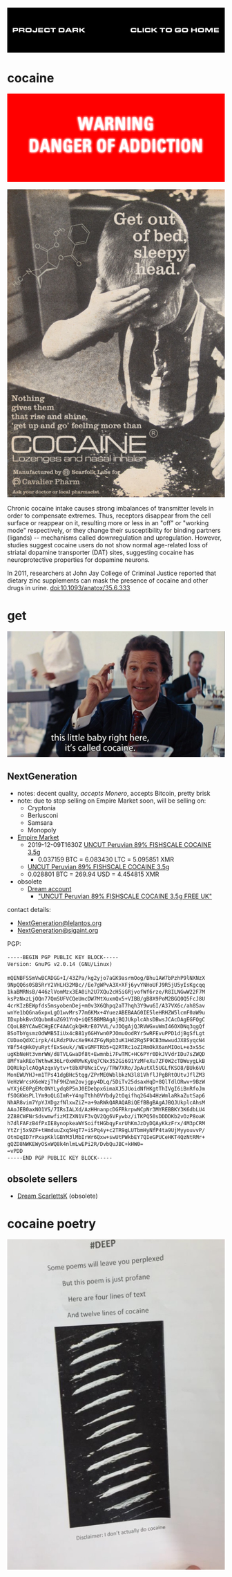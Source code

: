[![](media/project_dark_home.png)](documentation.md)

# cocaine

![](media/warning_danger_of_addiction.gif)

![](media/drugs02-www-scarfolk-blogspot-com.png)

Chronic cocaine intake causes strong imbalances of transmitter levels in order to compensate extremes. Thus, receptors disappear from the cell surface or reappear on it, resulting more or less in an "off" or "working mode" respectively, or they change their susceptibility for binding partners (ligands) -- mechanisms called downregulation and upregulation. However, studies suggest cocaine users do not show normal age-related loss of striatal dopamine transporter (DAT) sites, suggesting cocaine has neuroprotective properties for dopamine neurons.

In 2011, researchers at John Jay College of Criminal Justice reported that dietary zinc supplements can mask the presence of cocaine and other drugs in urine. [doi:10.1093/anatox/35.6.333](https://doi.org/10.1093/anatox/35.6.333)

# get

![](media/Wolf_of_Wall_Street_DlmLuDnWsAE54kJ.png)

## NextGeneration

- notes: decent quality, *accepts Monero*, accepts Bitcoin, pretty brisk
- note: due to stop selling on Empire Market soon, will be selling on:
    - Cryptonia
    - Berlusconi
    - Samsara
    - Monopoly
- [Empire Market](alu4z7a3upjtlqva.onion/u/NextGeneration)
    - 2019-12-09T1630Z [UNCUT Peruvian 89% FISHSCALE COCAINE 3.5g](http://v6u2ngtpiihou77b.onion/product/23954/105/147434)
        - 0.037159 BTC = 6.083430 LTC = 5.095851 XMR
    - [UNCUT Peruvian 89% FISHSCALE COCAINE 3.5g](alu4z7a3upjtlqva.onion/product/23954/105/147434)
    - 0.028801 BTC = 269.94 USD = 4.454815 XMR
- obsolete
    - [Dream account](http://t3e6ly3uoif4zcw2.onion/contactMember?member=NextGeneration)
        - ["UNCUT Peruvian 89% FISHSCALE COCAINE 3.5g FREE UK"](http://t3e6ly3uoif4zcw2.onion/viewProduct?offer=917155.170616)

contact details:

- <NextGeneration@lelantos.org>
- <NextGeneration@sigaint.org>

PGP:

```
-----BEGIN PGP PUBLIC KEY BLOCK-----
Version: GnuPG v2.0.14 (GNU/Linux)

mQENBFSSmVwBCADGG+I/43ZPa/kg2yjo7aGK9asrmOog/Bhu1AW7bPzhP9lNXNzX
9NpQQ6s0SB5RrY2VHLH32MBc//Ee7gWPvA3X+XFj6yvYNHoUFJ9R5jU5yIsKgcqq
1kaBMRNsB/446zlVomMzx3EA0ih2U7XQu2cH5iGRjvofWf6rze/R8ILNGwW22F7M
ksPzNxzLjOQn77QmSUFVCQeUmcDW7MtXuxmQx5+VIBB/gB8X9PoM2BGQ0Q5FcJ8U
4crKIzBEWpfds5msyobenDej+m0v3X6Qhpq2aT7hqh3Y9wu6I/A37VX6c/ah8Sav
wnYe1bQGna6xpxLgO1wvMrs77m6KMx+4YuezABEBAAG0IE5leHRHZW5lcmF0aW9u
IDxpbkBvdXQubm8uZG91YnQ+iQE5BBMBAgAjBQJUkplcAhsDBwsJCAcDAgEGFQgC
CQoLBBYCAwECHgECF4AACgkQHRrE07VVL/vJDQgAjQJRVWGxuWmI46OXDNq3qgQf
BSoTbYgsmzOdWMB5IiUx4cB81y6GHYwn0PJOmuOodRYr5wRFEvuPPD1djBgSfLgt
CUDaoQdXCirpk/4LRdzPUvcXe9K4ZFGyNpb3uK1Hd2Rg5F9CB3mwwudJX8SyqcN4
YBf54qHk0yuRytfExSeuk//WEvGMFTRb5+Q2RTRc1oZIRmOkX6anMIOoL+e3xS5c
ugKbNeHt3vmrWW/d8TVLGwaDf8t+Ewmnbi7FwTMC+HC6PYr0DkJVVdrIDu7sZWQD
8MfYakREoTWthwK36Lr0xWRMvKyUq7CNx352Gi691YzMFeXu7ZF0W2cTDWuygLkB
DQRUkplcAQgAzqxVytv+t8bXPUNciCvy/TRW7XRo/JpAutXl5UGLfKSO8/BUk6VU
MonEWUYHJ+m1TPs41dgBHc5tqg/ZPrME0WblbkzN3l81VhflJPgBRtOUtvJflZM3
VeHzWrcsK6eWzjThF9HZnm2ovjgpy4DLq/5DiTv25dsaxHqD+8QlTdlORwv+9BzW
wYXj6E0PgEMcONYLydq8P5nJ0EDebpx6imaXJ5JUoidNfHKgtThIVgI6iBnRfoJm
fSOGKWsPLlYm9oQLGImR+Y4npTthh0VYbdy2tOqifhq264b4HzWmlaRkaZutSap6
NhAR8vim7YpYJXDgzfNlxwZiZ+a+9aRWkQARAQABiQEfBBgBAgAJBQJUkplcAhsM
AAoJEB0axNO1VS/7IRsIALXd/AzHHnanpcDGFRkrpwNCpNr3MYREBBKY3K6dbLU4
2Z88CWFNrSdswmwfizMIZXN1VF3vQV2Qg6VFywbz/iTKPQ50sDDDDKb2vOzP8oaK
h7dlFAFzB4fPxIE8ynopkeaWYSoiftHGbqyFxrUhKmJzDyDQAyKkzFrx/4M3pCRM
YtZrj5x9ZF+tHmduuZxq5HgT7+iSPq4y+c2TR9gLUTbmHyNfP4ta9UjMyyouvvP/
OtnDqID7rPxapKklGBYM3lMbIrWr6Qxw+swUtPWkbEY7QIeGPUCeHKT4QzNtRMr+
gQZD8NWKEWyOSxWQ8k4nlmLwEPi2R/DvbQuJBC+kHW0=
=vPDD
-----END PGP PUBLIC KEY BLOCK----- 
```

## obsolete sellers

- [Dream ScarlettsK](http://t3e6ly3uoif4zcw2.onion/contactMember?member=ScarlettsK) (obsolete)

# cocaine poetry

![](media/9sgphtdbn5k11.jpg)
